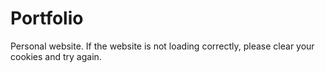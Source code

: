 # Portfolio
Personal website.
If the website is not loading correctly, please clear your cookies and try again.
